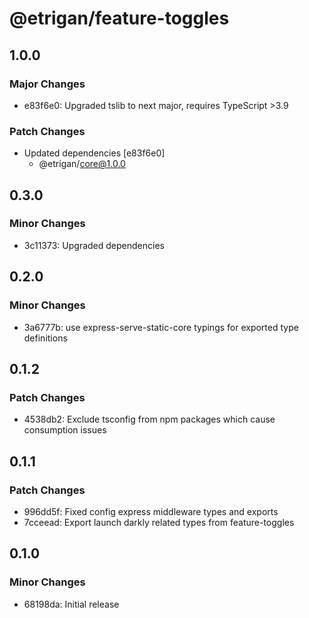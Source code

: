 # @etrigan/feature-toggles

## 1.0.0

### Major Changes

- e83f6e0: Upgraded tslib to next major, requires TypeScript >3.9

### Patch Changes

- Updated dependencies [e83f6e0]
  - @etrigan/core@1.0.0

## 0.3.0

### Minor Changes

- 3c11373: Upgraded dependencies

## 0.2.0

### Minor Changes

- 3a6777b: use express-serve-static-core typings for exported type definitions

## 0.1.2

### Patch Changes

- 4538db2: Exclude tsconfig from npm packages which cause consumption issues

## 0.1.1

### Patch Changes

- 996dd5f: Fixed config express middleware types and exports
- 7cceead: Export launch darkly related types from feature-toggles

## 0.1.0

### Minor Changes

- 68198da: Initial release
